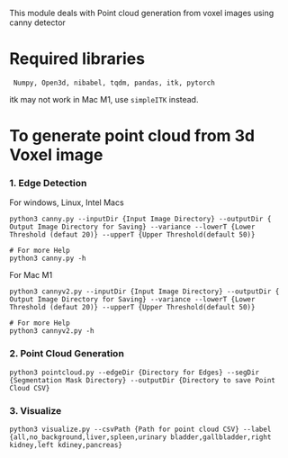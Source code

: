 This module deals with Point cloud generation from voxel images using canny detector

# Required libraries
` Numpy,
 Open3d,
 nibabel,
tqdm,
pandas,
itk,
pytorch`

itk may not work in Mac M1, use `simpleITK` instead.

# To generate point cloud from 3d Voxel image

### 1. Edge Detection

For windows, Linux, Intel Macs
``` 
python3 canny.py --inputDir {Input Image Directory} --outputDir { Output Image Directory for Saving} --variance --lowerT {Lower Threshold (defaut 20)} --upperT {Upper Threshold(default 50)}
```
```
# For more Help
python3 canny.py -h
```

For Mac M1
``` 
python3 cannyv2.py --inputDir {Input Image Directory} --outputDir { Output Image Directory for Saving} --variance --lowerT {Lower Threshold (defaut 20)} --upperT {Upper Threshold(default 50)}
```
```
# For more Help
python3 cannyv2.py -h
```

### 2. Point Cloud Generation

```
python3 pointcloud.py --edgeDir {Directory for Edges} --segDir {Segmentation Mask Directory} --outputDir {Directory to save Point Cloud CSV}
```

### 3. Visualize
```
python3 visualize.py --csvPath {Path for point cloud CSV} --label {all,no_background,liver,spleen,urinary bladder,gallbladder,right kidney,left kdiney,pancreas}
```
